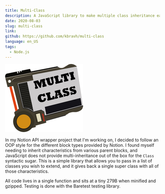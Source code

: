 ```yaml
---
title: Multi-Class
description: A JavaScript library to make multiple class inheritance easy.
date: 2020-08-03
slug: multi-class
link: 
github: https://github.com/kbravh/multi-class
language: en_US
tags:
  - Node.js
---
```


![The Multi-Class logo](./multi-class.png)

In my Notion API wrapper project that I'm working on, I decided to follow an OOP style for the different block types provided by Notion. I found myself needing to inherit characteristics from various parent blocks, and JavaScript does not provide multi-inheritance out of the box for the `Class` syntactic sugar. This is a simple library that allows you to pass in a list of classes you wish to extend, and it gives back a single super class with all of those characteristics. 

All code lives in a single function and sits at a tiny 279B when minified and gzipped. Testing is done with the Baretest testing library.